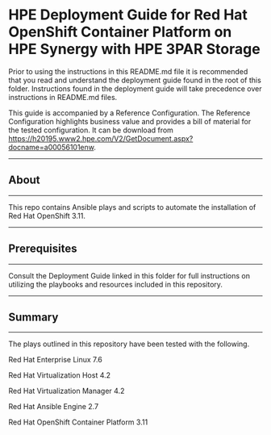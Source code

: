 # HPE Deployment Guide for Red Hat OpenShift Container Platform on HPE Synergy with HPE 3PAR Storage

Prior to using the instructions in this README.md file it is recommended that you read and understand the deployment guide found in the root of this folder. Instructions found in the deployment guide will take precedence over instructions in README.md files.

This guide is accompanied by a Reference Configuration. The Reference Configuration highlights business value and provides a bill of material for the tested configuration. It can be download from https://h20195.www2.hpe.com/V2/GetDocument.aspx?docname=a00056101enw.

________________________________________
## About ##
________________________________________

This repo contains Ansible plays and scripts to automate the installation of Red Hat OpenShift 3.11.

________________________________________
## Prerequisites ##
________________________________________

Consult the Deployment Guide linked in this folder for full instructions on utilizing the playbooks and resources included in this repository.

________________________________________
## Summary ##
________________________________________
The plays outlined in this repository have been tested with the following.

Red Hat Enterprise Linux 7.6

Red Hat Virtualization Host 4.2

Red Hat Virtualization Manager 4.2

Red Hat Ansible Engine 2.7

Red Hat OpenShift Container Platform 3.11
